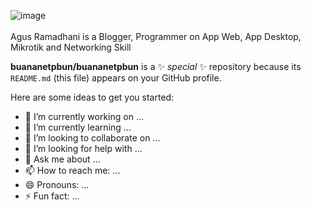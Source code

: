 ![image](https://user-images.githubusercontent.com/42666125/146818491-92ec8132-79ba-46cd-b6ed-7a3253e12fe1.png)
<br><br>
Agus Ramadhani is a Blogger, Programmer on App Web, App Desktop, Mikrotik and Networking Skill

**buananetpbun/buananetpbun** is a ✨ _special_ ✨ repository because its `README.md` (this file) appears on your GitHub profile.

Here are some ideas to get you started:

- 🔭 I’m currently working on ...
- 🌱 I’m currently learning ...
- 👯 I’m looking to collaborate on ...
- 🤔 I’m looking for help with ...
- 💬 Ask me about ...
- 📫 How to reach me: ...
- 😄 Pronouns: ...
- ⚡ Fun fact: ...

